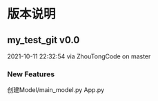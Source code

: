 # 版本说明

## my_test_git v0.0 

2021-10-11 22:32:54 via ZhouTongCode on master

### New Features

创建Model/main_model.py App.py

